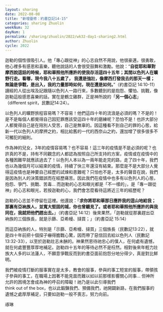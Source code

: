 ```yaml
---
layout: sharing
date: 2022-08-08
title: "新增靈修：約書亞記14-15"
categories: sharing Zhuolin
weekNum: 32
dayNum: 1
permalink: /sharing/zhuolin/2022/wk32-day1-sharing2.html
author: Zhuolin
cycle: 2022
---  
```


迦勒的個性很吸引人。他「專心跟從神」的心志自然不用說，他很豪邁，很勇敢，他心裡多有感恩和喜樂，聽他說話的人會很受鼓舞和激勵。他說：“**自從耶和華對摩西說這話的時候，耶和華照他所應許的使我存活這四十五年；其間以色列人在曠野行走。看哪，現今我八十五歲了， 我還是強壯，像摩西打發我去的那天一樣；無論是爭戰，是出入，我的力量那時如何，現在還是如何。**”（約書亞記‬ ‭14:10-11‬）讀經的人從出埃及記跟隨以色列人一路行來，多數聽到的是抱怨、懼怕、挑戰，像迦勒這般感恩喜樂的話，實在是鶴立雞群，正是神所說的「**另一個心志**」（different spirit，民數記14:24）。

以色列人的曠野旅程容易嗎？不容易！他們這四十年的流浪是必須的嗎？不是的！是不是每個人都覺得自己因犯罪應該受這四十年的磨練呢？恐怕不是！也許大部分人都覺得自己是在陪別人受苦，自己是無辜的。因這種看不到自己的罪的心態，給新一代以色列人的摩押之約，相比給舊的一代的西奈山之約，還加增了很多很多不可觸犯的細則。

作為神的兒女，3年的疫情容易嗎？也不容易！這三年的疫情是不是必須的呢？也許真的不是，持有不同觀念的人都認為按照自己所支持的方案，疫情或在疫情中的各種困難早就應該過去了！以色列人本以為一兩年能走完的路，走了四十年，我們也以為幾個月可以結束的疫情，持續了快三年還沒有結束。那麼是不是大部分人覺得這疫情也是神要自己經歷的試煉和患難呢？只怕也不是，太多的聲音在說，我們是因為別人的決策錯誤而在經歷痛苦。因此我們在疫情中也多有以色列人的心態，抱怨、爭鬥、挑戰、苦毒… 而迦勒的心志和眼光都是「不一樣的」，是「專一跟從神」的心志和眼光，若按迦勒的心，我們會怎麼看待這將近三年的經歷呢？

迦勒的心志並不停留在這裡。他還說：「**求你將耶和華那日應許我的這山地給我；那裏有亞衲族人，並寬大堅固的城，你也曾聽見了。或者耶和華照他所應許的與我同在，我就把他們趕出去。**」（約書亞記‬ ‭14:12）‬後來果然，「迦勒就從那裏趕出亞衲族的三個族長，就是示篩、亞希幔、撻買；」（約書亞記‬ ‭15:14‬）

而這亞衲族的人，特別是「示篩、亞希幔、撻買」三個族長（民數記13:22），就是四十年前把十個探子嚇得膽戰心驚，因而帶了惡信回去給以色列人（民數記13:32-33），以至於迦勒壯志未酬的。神果然恩待祂忠心的僕人，在何處有遺憾，就在何處豐豐厚厚地補足。迦勒四十五年的等待必然不是枉然。相對後來年輕力壯族大人多的以法蓮人，不願意爭戰反而到約書亞面前抱怨分地分得少，真是對比鮮明。

我們被疫情打斷的服事實在是太多，教會的服事，參與的事工短宣的服事，帶領孩子參與的事工，在職場上因著不能見面而難以如以前那樣影響關心同事… 但神所允許的困境怎會成為神的呼召的障礙！祂乃是以此引導我們think out of the box，也以此鍛鍊我們、預備我們，祂開闢新路，在我們服事的遺憾之處厚厚補足，只要如迦勒一般不喪志，努力向前。

琢琳
